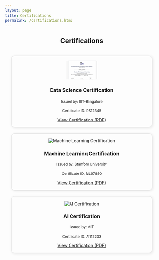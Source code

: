 ```yaml
---
layout: page
title: Certifications
permalink: /certifications.html
---
```


<h2 style="text-align: center;">Certifications</h2>

<div style="display: grid; grid-template-columns: repeat(auto-fit, minmax(250px, 1fr)); gap: 20px; justify-content: center; align-items: center; padding: 20px;">

  <div style="text-align: center; border: 1px solid #ddd; padding: 15px; border-radius: 10px; box-shadow: 2px 2px 10px rgba(0, 0, 0, 0.1);">
    <img src="/assets/img/ds.jpg" width="100" alt="Data Science Certification">
    <h3>Data Science Certification</h3>
    <p><small>Issued by: IIIT-Bangalore</small></p>
    <p><small>Certificate ID: DS12345</small></p>
    <a href="pdf/data-science.pdf" target="_blank">View Certification (PDF)</a>
  </div>

  <div style="text-align: center; border: 1px solid #ddd; padding: 15px; border-radius: 10px; box-shadow: 2px 2px 10px rgba(0, 0, 0, 0.1);">
    <img src="/assets/img/ml_logo.jpg" width="100" alt="Machine Learning Certification">
    <h3>Machine Learning Certification</h3>
    <p><small>Issued by: Stanford University</small></p>
    <p><small>Certificate ID: ML67890</small></p>
    <a href="pdf/machine-learning.pdf" target="_blank">View Certification (PDF)</a>
  </div>

  <div style="text-align: center; border: 1px solid #ddd; padding: 15px; border-radius: 10px; box-shadow: 2px 2px 10px rgba(0, 0, 0, 0.1);">
    <img src="/assets/img/ai_logo.jpg" width="100" alt="AI Certification">
    <h3>AI Certification</h3>
    <p><small>Issued by: MIT</small></p>
    <p><small>Certificate ID: AI112233</small></p>
    <a href="pdf/ai-certification.pdf" target="_blank">View Certification (PDF)</a>
  </div>

</div>
